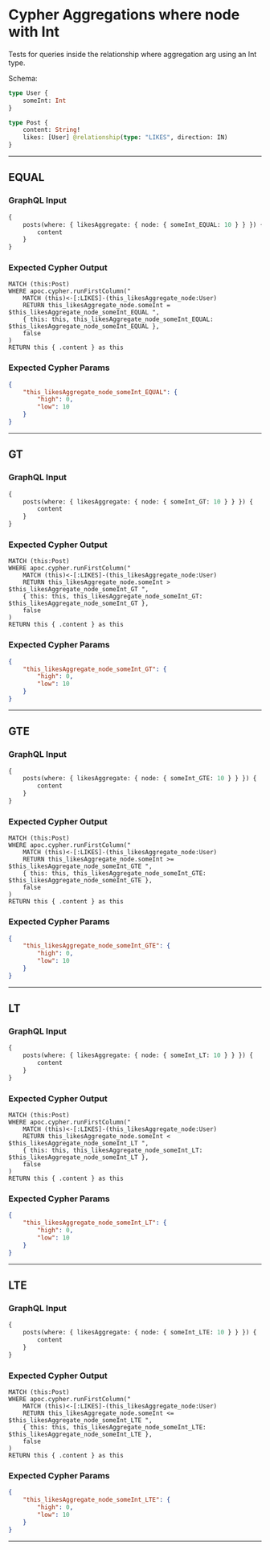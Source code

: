 # Cypher Aggregations where node with Int

Tests for queries inside the relationship where aggregation arg using an Int type.

Schema:

```graphql
type User {
    someInt: Int
}

type Post {
    content: String!
    likes: [User] @relationship(type: "LIKES", direction: IN)
}
```

---

## EQUAL

### GraphQL Input

```graphql
{
    posts(where: { likesAggregate: { node: { someInt_EQUAL: 10 } } }) {
        content
    }
}
```

### Expected Cypher Output

```cypher
MATCH (this:Post)
WHERE apoc.cypher.runFirstColumn("
    MATCH (this)<-[:LIKES]-(this_likesAggregate_node:User)
    RETURN this_likesAggregate_node.someInt = $this_likesAggregate_node_someInt_EQUAL ",
    { this: this, this_likesAggregate_node_someInt_EQUAL: $this_likesAggregate_node_someInt_EQUAL },
    false
)
RETURN this { .content } as this
```

### Expected Cypher Params

```json
{
    "this_likesAggregate_node_someInt_EQUAL": {
        "high": 0,
        "low": 10
    }
}
```

---

## GT

### GraphQL Input

```graphql
{
    posts(where: { likesAggregate: { node: { someInt_GT: 10 } } }) {
        content
    }
}
```

### Expected Cypher Output

```cypher
MATCH (this:Post)
WHERE apoc.cypher.runFirstColumn("
    MATCH (this)<-[:LIKES]-(this_likesAggregate_node:User)
    RETURN this_likesAggregate_node.someInt > $this_likesAggregate_node_someInt_GT ",
    { this: this, this_likesAggregate_node_someInt_GT: $this_likesAggregate_node_someInt_GT },
    false
)
RETURN this { .content } as this
```

### Expected Cypher Params

```json
{
    "this_likesAggregate_node_someInt_GT": {
        "high": 0,
        "low": 10
    }
}
```

---

## GTE

### GraphQL Input

```graphql
{
    posts(where: { likesAggregate: { node: { someInt_GTE: 10 } } }) {
        content
    }
}
```

### Expected Cypher Output

```cypher
MATCH (this:Post)
WHERE apoc.cypher.runFirstColumn("
    MATCH (this)<-[:LIKES]-(this_likesAggregate_node:User)
    RETURN this_likesAggregate_node.someInt >= $this_likesAggregate_node_someInt_GTE ",
    { this: this, this_likesAggregate_node_someInt_GTE: $this_likesAggregate_node_someInt_GTE },
    false
)
RETURN this { .content } as this
```

### Expected Cypher Params

```json
{
    "this_likesAggregate_node_someInt_GTE": {
        "high": 0,
        "low": 10
    }
}
```

---

## LT

### GraphQL Input

```graphql
{
    posts(where: { likesAggregate: { node: { someInt_LT: 10 } } }) {
        content
    }
}
```

### Expected Cypher Output

```cypher
MATCH (this:Post)
WHERE apoc.cypher.runFirstColumn("
    MATCH (this)<-[:LIKES]-(this_likesAggregate_node:User)
    RETURN this_likesAggregate_node.someInt < $this_likesAggregate_node_someInt_LT ",
    { this: this, this_likesAggregate_node_someInt_LT: $this_likesAggregate_node_someInt_LT },
    false
)
RETURN this { .content } as this
```

### Expected Cypher Params

```json
{
    "this_likesAggregate_node_someInt_LT": {
        "high": 0,
        "low": 10
    }
}
```

---

## LTE

### GraphQL Input

```graphql
{
    posts(where: { likesAggregate: { node: { someInt_LTE: 10 } } }) {
        content
    }
}
```

### Expected Cypher Output

```cypher
MATCH (this:Post)
WHERE apoc.cypher.runFirstColumn("
    MATCH (this)<-[:LIKES]-(this_likesAggregate_node:User)
    RETURN this_likesAggregate_node.someInt <= $this_likesAggregate_node_someInt_LTE ",
    { this: this, this_likesAggregate_node_someInt_LTE: $this_likesAggregate_node_someInt_LTE },
    false
)
RETURN this { .content } as this
```

### Expected Cypher Params

```json
{
    "this_likesAggregate_node_someInt_LTE": {
        "high": 0,
        "low": 10
    }
}
```

---
